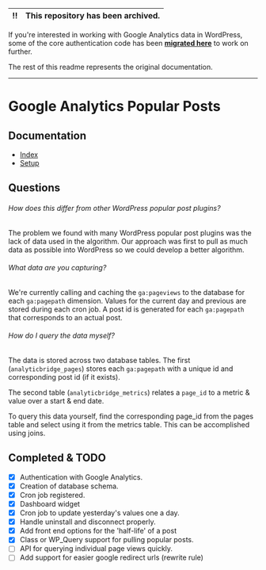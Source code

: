 :bangbang: | This repository has been archived. 
:---: | :---

If you're interested in working with Google Analytics data in WordPress, some of the core authentication code has been **[migrated here](https://github.com/wjhdev/analytics-bridge)** to work on further.  

The rest of this readme represents the original documentation.

* * *

# Google Analytics Popular Posts

## Documentation

- [Index](docs/index.md)
- [Setup](docs/setup.md)

## Questions

###### _How does this differ from other WordPress popular post plugins?_

The problem we found with many WordPress popular post plugins was the lack of data used in the algorithm. Our approach was first to pull as much data as possible into WordPress so we could develop a better algorithm.

###### _What data are you capturing?_

We're currently calling and caching the `ga:pageviews` to the database for each `ga:pagepath` dimension. Values for the current day and previous are stored during each cron job. A post id is generated for each `ga:pagepath` that corresponds to an actual post.

###### _How do I query the data myself?_

The data is stored across two database tables. The first (`analyticbridge_pages`) stores each `ga:pagepath` with a unique id and corresponding post id (if it exists).

The second table (`analyticbridge_metrics`) relates a `page_id` to a metric & value over a start & end date.

To query this data yourself, find the corresponding page_id from the pages table and select using it from the metrics table. This can be accomplished using joins.

## Completed & TODO

- [x] Authentication with Google Analytics.
- [x] Creation of database schema.
- [x] Cron job registered.
- [x] Dashboard widget
- [x] Cron job to update yesterday's values one a day.
- [x] Handle uninstall and disconnect properly.
- [x] Add front end options for the 'half-life' of a post
- [x] Class or WP_Query support for pulling popular posts.
- [ ] API for querying individual page views quickly.
- [ ] Add support for easier google redirect urls (rewrite rule)
